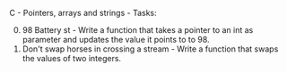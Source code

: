 C - Pointers, arrays and strings - Tasks:<br>

0. 98 Battery st - Write a function that takes a pointer to an int as parameter and updates the value it points to to 98.<br>
1. Don't swap horses in crossing a stream - Write a function that swaps the values of two integers.<br>
